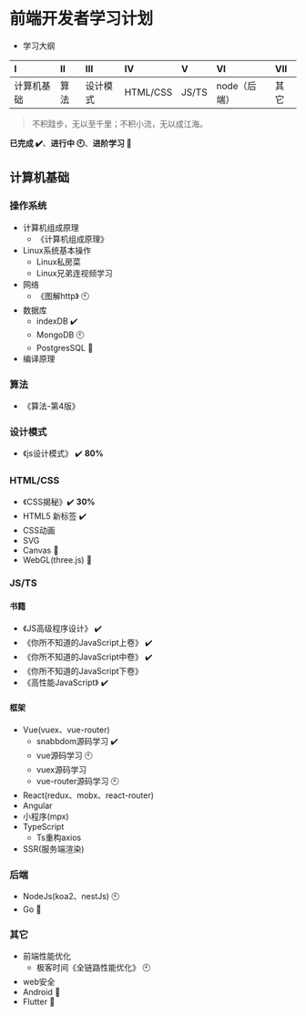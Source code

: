# 前端开发者学习计划
- 学习大纲

| I          | II   | III      | IV       | V     | VI           | VII  |
| :--------- | :--- | :------- | :------- | :---- | :----------- | :--- |
| 计算机基础 | 算法 | 设计模式 | HTML/CSS | JS/TS | node（后端） | 其它 |

> 不积跬步，无以至千里；不积小流，无以成江海。

 **已完成 :heavy_check_mark:**、**进行中 :clock10:**、**进阶学习 :ghost:**

## 计算机基础
### 操作系统
- 计算机组成原理
  - 《计算机组成原理》
- Linux系统基本操作
  - Linux私房菜
  - Linux兄弟连视频学习
- 网络
  - 《图解http》 :clock10:
- 数据库
  - indexDB :heavy_check_mark:
  - MongoDB :clock10:
  - PostgresSQL :ghost:
- 编译原理
### 算法
- 《算法-第4版》
### 设计模式
- 《js设计模式》 :heavy_check_mark: **80%**
### HTML/CSS
- 《CSS揭秘》:heavy_check_mark: **30%**
- HTML5 新标签 :heavy_check_mark:
- CSS动画
- SVG
- Canvas :ghost:
- WebGL(three.js) :ghost:
### JS/TS
#### 书籍
- 《JS高级程序设计》 :heavy_check_mark:
- 《你所不知道的JavaScript上卷》 :heavy_check_mark:
- 《你所不知道的JavaScript中卷》 :heavy_check_mark:
- 《你所不知道的JavaScript下卷》
- 《高性能JavaScript》 :heavy_check_mark:
#### 框架
- Vue(vuex、vue-router)
  - snabbdom源码学习 :heavy_check_mark:
  - vue源码学习 :clock10:
  - vuex源码学习
  - vue-router源码学习 :clock10:
- React(redux、mobx、react-router)
- Angular
- 小程序(mpx)
- TypeScript
  - Ts重构axios
- SSR(服务端渲染)
### 后端
- NodeJs(koa2、nestJs) :clock10:
- Go :ghost:
### 其它
- 前端性能优化
  - 极客时间《全链路性能优化》 :clock10:
- web安全
- Android :ghost:
- Flutter :ghost:
